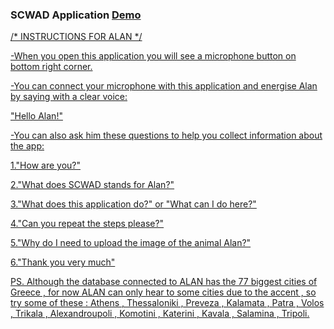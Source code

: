 
  <h3>SCWAD Application <a href="mailto:mbarkouzou@gmail.com">Demo</h3>


<div>
/* INSTRUCTIONS FOR ALAN */

-When you open this application you will see a microphone button on bottom right corner.

-You can connect your microphone with this application and energise Alan by saying with a clear voice:

"Hello Alan!"

-You can also ask him these questions to help you collect information about the app:

1."How are you?"

2."What does SCWAD stands for Alan?" 

3."What does this application do?" or "What can I do here?" 

4."Can you repeat the steps please?"

5."Why do I need to upload the image of the animal Alan?"

6."Thank you very much" 



PS. Although the database connected to ALAN has the 77 biggest cities of Greece , for now ALAN can only hear to some cities due to the accent , so try some of these : Athens , Thessaloniki , Preveza , Kalamata , Patra , Volos  , Trikala , Alexandroupoli , Komotini , Katerini , Kavala , Salamina , Tripoli.
  </div>
